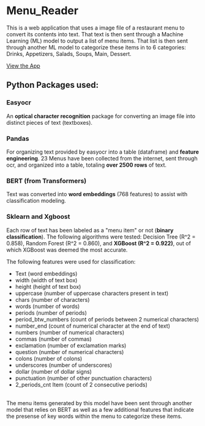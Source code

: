 # Menu_Reader

This is a web application that uses a image file of a restaurant menu to convert its contents into text.
That text is then sent through a Machine Learning (ML) model to output a list of menu items. That list is then sent 
through another ML model to categorize these items in to 6 categories: Drinks, Appetizers, Salads, Soups, Main, Dessert.

[View the App](https://menu-reader-1ada6a994a40.herokuapp.com/)

## Python Packages used:

### Easyocr
An **optical character recognition** package for converting an image file into distinct pieces of text (textboxes).
### Pandas
For organizing text provided by easyocr into a table (dataframe) and **feature engineering**. 
23 Menus have been collected from the internet, sent through ocr, and organized into a table, totaling **over 2500 rows** of text. 
### BERT (from Transformers)
Text was converted into **word embeddings** (768 features) to assist with classification modeling.  
### Sklearn and Xgboost
Each row of text has been labeled as a "menu item" or not (**binary classification**). The following algorithms were tested: Decision Tree (R^2 = 0.858), 
Random Forest (R^2 = 0.860), and **XGBoost (R^2 = 0.922)**, out of which XGBoost was deemed the most accurate. 

The following features were used for classification:
- Text (word embeddings)
- width (width of text box)
- height (height of text box)
- uppercase (number of uppercase characters present in text)
- chars (number of characters)
- words (number of words)
- periods (number of periods)
- period_btw_numbers (count of periods between 2 numerical characters)
- number_end (count of numerical character at the end of text)
- numbers (number of numerical characters)
- commas (number of commas)
- exclamation (number of exclamation marks)
- question (number of numerical characters)
- colons (number of colons)
- underscores (number of underscores)
- dollar (number of dollar signs)
- punctuation (number of other punctuation characters)
- 2_periods_cnt	Item (count of 2 consecutive periods)
<br></br>

The menu items generated by this model have been sent through another model that relies on BERT as well as a few additional features that indicate the presense of key words within the menu to categorize these items. 
